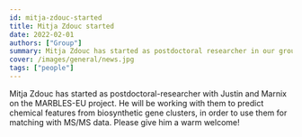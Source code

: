 ```yaml
---
id: mitja-zdouc-started
title: Mitja Zdouc started
date: 2022-02-01
authors: ["Group"]
summary: Mitja Zdouc has started as postdoctoral researcher in our group.
cover: /images/general/news.jpg
tags: ["people"]
---
```


Mitja Zdouc has started as postdoctoral-researcher with Justin and Marnix on the MARBLES-EU project. He will be working with them to predict chemical features from biosynthetic gene clusters, in order to use them for matching with MS/MS data. Please give him a warm welcome!